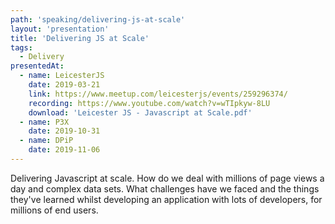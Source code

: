 ```yaml
---
path: 'speaking/delivering-js-at-scale'
layout: 'presentation'
title: 'Delivering JS at Scale'
tags:
  - Delivery
presentedAt:
  - name: LeicesterJS
    date: 2019-03-21
    link: https://www.meetup.com/leicesterjs/events/259296374/
    recording: https://www.youtube.com/watch?v=wTIpkyw-8LU
    download: 'Leicester JS - Javascript at Scale.pdf'
  - name: P3X
    date: 2019-10-31
  - name: DPiP
    date: 2019-11-06
---
```


Delivering Javascript at scale. How do we deal with millions of page views a day and complex data sets. What challenges have we faced and the things they've learned whilst developing an application with lots of developers, for millions of end users.
